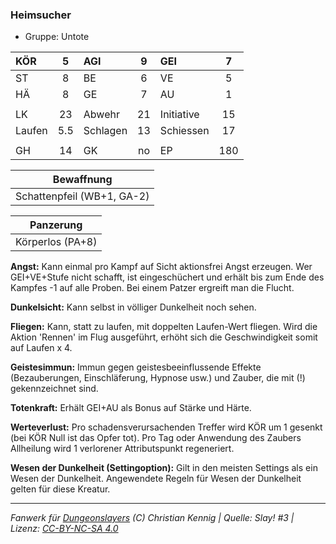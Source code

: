 ### Heimsucher

- Gruppe: Untote

| KÖR    |  5  | AGI      |  9  | GEI        |  7  |
| :----- | :-: | :------- | :-: | :--------- | :-: |
| ST     |  8  | BE       |  6  | VE         |  5  |
| HÄ     |  8  | GE       |  7  | AU         |  1  |
|        |     |          |     |            |     |
| LK     | 23  | Abwehr   | 21  | Initiative | 15  |
| Laufen | 5.5 | Schlagen | 13  | Schiessen  | 17  |
|        |     |          |     |            |     |
| GH     | 14  | GK       | no  | EP         | 180 |

|         Bewaffnung         |
| :------------------------: |
| Schattenpfeil (WB+1, GA-2) |

|    Panzerung     |
| :--------------: |
| Körperlos (PA+8) |

**Angst:** Kann einmal pro Kampf auf Sicht aktionsfrei Angst erzeugen. Wer GEI+VE+Stufe nicht schafft, ist eingeschüchert und erhält bis zum Ende des Kampfes -1 auf alle Proben. Bei einem Patzer ergreift man die Flucht.

**Dunkelsicht:** Kann selbst in völliger Dunkelheit noch sehen.

**Fliegen:** Kann, statt zu laufen, mit doppelten Laufen-Wert fliegen. Wird die Aktion 'Rennen' im Flug ausgeführt, erhöht sich die Geschwindigkeit somit auf Laufen x 4.

**Geistesimmun:** Immun gegen geistesbeeinflussende Effekte (Bezauberungen, Einschläferung, Hypnose usw.) und Zauber, die mit (!) gekennzeichnet sind.

**Totenkraft:** Erhält GEI+AU als Bonus auf Stärke und Härte.

**Werteverlust:** Pro schadensverursachenden Treffer wird KÖR um 1 gesenkt (bei KÖR Null ist das Opfer tot). Pro Tag oder Anwendung des Zaubers Allheilung wird 1 verlorener Attributspunkt regeneriert.

**Wesen der Dunkelheit (Settingoption):** Gilt in den meisten Settings als ein Wesen der Dunkelheit. Angewendete Regeln für Wesen der Dunkelheit gelten für diese Kreatur.

---

_Fanwerk für [Dungeonslayers](https://www.dungeonslayers.net/) (C) Christian Kennig | Quelle: Slay! #3 | Lizenz: [CC-BY-NC-SA 4.0](https://creativecommons.org/licenses/by-nc-sa/4.0/deed.de)_
